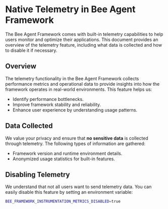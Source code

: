 # Native Telemetry in Bee Agent Framework

The Bee Agent Framework comes with built-in telemetry capabilities to help users monitor and optimize their applications. This document provides an overview of the telemetry feature, including what data is collected and how to disable it if necessary.

## Overview

The telemetry functionality in the Bee Agent Framework collects performance metrics and operational data to provide insights into how the framework operates in real-world environments. This feature helps us:

- Identify performance bottlenecks.
- Improve framework stability and reliability.
- Enhance user experience by understanding usage patterns.

## Data Collected

We value your privacy and ensure that **no sensitive data** is collected through telemetry. The following types of information are gathered:

- Framework version and runtime environment details.
- Anonymized usage statistics for built-in features.

## Disabling Telemetry

We understand that not all users want to send telemetry data. You can easily disable this feature by setting an environment variable:

```bash
BEE_FRAMEWORK_INSTRUMENTATION_METRICS_DISABLED=true
```
